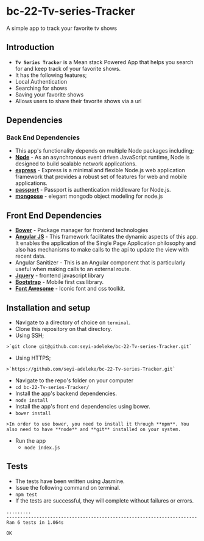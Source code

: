 # bc-22-Tv-series-Tracker
A simple app to track your favorite tv shows

## Introduction
*  **`Tv Series Tracker`** is a Mean stack Powered App that helps you search for and keep track of your favorite shows.
*  It has the following features;
  *  Local Authentication
  *  Searching for shows
  *  Saving your favorite shows
  *  Allows users to share their favorite shows via a url

## Dependencies

### Back End Dependencies
*  This app's functionality depends on multiple Node packages including;
  *  **[Node](https://nodejs.org/)** - As an asynchronous event driven JavaScript runtime, Node is designed to build scalable network applications.
  *  **[express](https://expressjs.com/)** - Express is a minimal and flexible Node.js web application framework that provides a robust set of features for web and mobile applications.
  *  **[passport](http://passportjs.org/)** - Passport is authentication middleware for Node.js.
  *  **[mongoose](http://mongoosejs.com/)** - elegant mongodb object modeling for node.js
  
## Front End Dependencies
*  **[Bower](https://bower.io/)** - Package manager for frontend technologies
*  **[Angular JS](https://angularjs.org/)** - This framework facilitates the dynamic aspects of this app. It enables the application of the Single Page Application philosophy and also has mechanisms to make calls to the api to update the view with recent data.
  *  Angular Sanitizer - This is an Angular component that is particularly useful when making calls to an external route.
*  **[Jquery](https://jquery.com/)** - frontend javascript library
*  **[Bootstrap](http://getbootstrap.com/)** - Mobile first css library.
*  **[Font Awesome](https://fortawesome.github.io/Font-Awesome/)** - Iconic font and css toolkit.

## Installation and setup
*  Navigate to a directory of choice on `terminal`.
*  Clone this repository on that directory.
  *  Using SSH;

    >`git clone git@github.com:seyi-adeleke/bc-22-Tv-series-Tracker.git`

  *  Using HTTPS;

    >`https://github.com/seyi-adeleke/bc-22-Tv-series-Tracker.git`

*  Navigate to the repo's folder on your computer
  *  `cd bc-22-Tv-series-Tracker/`
*  Install the app's backend dependencies.
  *  `node install`
*  Install the app's front end dependencies using bower.
  *  `bower install`

    >In order to use bower, you need to install it through **npm**. You also need to have **node** and **git** installed on your system.
* Run the app
  *  `node index.js`
 

## Tests
*  The tests have been written using Jasmine.
*  Issue the following command on terminal.
  *  `npm test`
*  If the tests are successful, they will complete without failures or errors.

  ```
  .........
  ----------------------------------------------------------------------
  Ran 6 tests in 1.064s

  OK
  ```

